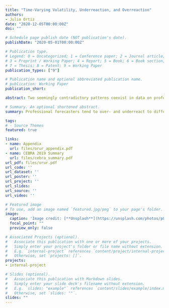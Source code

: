 ```yaml
---
title: "Time-Varying Volatility, Underreaction, and Overreaction"
authors:
- Julio Ortiz
date: "2020-12-05T00:00:00Z"
doi: ""

# Schedule page publish date (NOT publication's date).
publishDate: "2020-05-01T00:00:00Z"

# Publication type.
# Legend: 0 = Uncategorized; 1 = Conference paper; 2 = Journal article;
# 3 = Preprint / Working Paper; 4 = Report; 5 = Book; 6 = Book section;
# 7 = Thesis; 8 = Patent; 9 = Working Paper
publication_types: ["9"]

# Publication name and optional abbreviated publication name.
# publication: Working Paper
publication_short: 

abstract: Two seemingly contradictory patterns coexist in data on professional forecasters. After positive news and upward forecast revisions, predictions made by the same person are sometimes systematically too optimistic, "overreacting," while they are also sometimes predictably too pessimistic, "underreacting." Making sense of both patterns within the same model proves difficult for a wide range of theories of belief dynamics. But I show that such patterns are to be expected in an environment with time-varying volatility about which agents are imperfectly informed. In states of the world where volatility exceeds agents' perceptions, forecasters appear to underreact, while states in which volatility is lower than agents perceive cause apparent overreaction. I provide empirical evidence consistent with this mechanism, emphasizing the importance of accounting for the impact of volatility shifts for belief dynamics.

# Summary. An optional shortened abstract.
summary: Professional forecasters tend to over- and underreact to different macroeconomic variables. A model that incorporates unobserved time varying volatility is able replicate this fact. I find that a key determinant of over- and underreactions is the underlying signal-to-noise ratio.

tags:
# - Source Themes
featured: true

links:
- name: Appendix
  url: files/orur_appendix.pdf
- name: CEBRA 2019 Summary
  url: files/cebra_summary.pdf
url_pdf: files/orur.pdf
url_code: ''
url_dataset: ''
url_poster: ''
url_project: ''
url_slides: 
url_source: ''
url_video: ''

# Featured image
# To use, add an image named `featured.jpg/png` to your page's folder. 
image:
  caption: 'Image credit: [**Unsplash**](https://unsplash.com/photos/pLCdAaMFLTE)'
  focal_point: ""
  preview_only: false

# Associated Projects (optional).
#   Associate this publication with one or more of your projects.
#   Simply enter your project's folder or file name without extension.
#   E.g. `internal-project` references `content/project/internal-project/index.md`.
#   Otherwise, set `projects: []`.
projects:
- internal-project

# Slides (optional).
#   Associate this publication with Markdown slides.
#   Simply enter your slide deck's filename without extension.
#   E.g. `slides: "example"` references `content/slides/example/index.md`.
#   Otherwise, set `slides: ""`.
slides: ""
---
```

